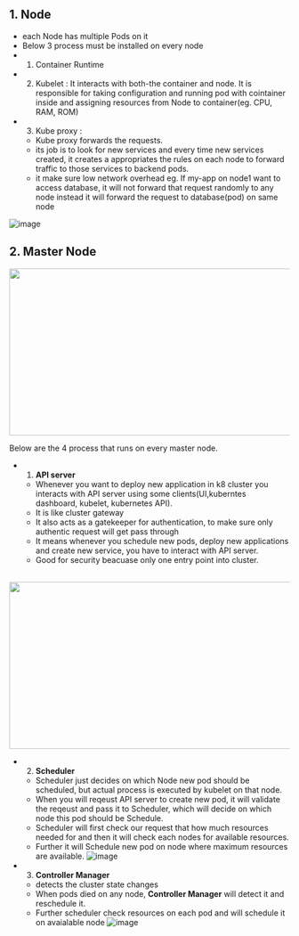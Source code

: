 ## 1. Node
- each Node has multiple Pods on it 
- Below 3 process must be installed on every node
- 1. Container Runtime
- 2. Kubelet : It interacts with both-the container and node. It is responsible for taking configuration and running pod with cointainer inside and assigning resources from Node to container(eg. CPU, RAM, ROM)
- 3. Kube proxy : 
   - Kube proxy forwards the requests.
   - its job is to look for new services and every time new services created, it creates a appropriates the rules on each node to forward traffic to those services to backend pods.
   - it make sure low network overhead eg. If my-app on node1 want to access database, it will not forward that request randomly to any node instead it will forward the request to database(pod) on same node

 ![image](https://user-images.githubusercontent.com/74223025/229471186-abe8077b-2ec8-4c34-9094-f3dff8f66a47.png)
 
## 2. Master Node
<img src="https://user-images.githubusercontent.com/74223025/229474124-a4403681-47cf-4f17-ad85-7b971307eaf1.png" width="600" height="300">

Below are the 4 process that runs on every master node.
- 1. <b>API server</b> 
   - Whenever you want to deploy new application in k8 cluster you interacts with API server using some clients(UI,kuberntes dashboard, kubelet, kubernetes API). 
   - It is like cluster gateway
   - It also acts as a gatekeeper for authentication, to make sure only authentic request will get pass through
   - It means whenever you schedule new pods, deploy new applications and create new service, you have to interact with API server.
   - Good for security beacuase only one entry point into cluster.

&emsp; &emsp; &emsp; <tb><tb><img src="https://user-images.githubusercontent.com/74223025/229493503-10d239a4-9f3d-4a24-b629-e7d9d46b2c34.png" width="600" height="300">

- 2. <b>Scheduler</b>
   - Scheduler just decides on which Node new pod should be scheduled, but actual process is executed by kubelet on that node. 
   - When you will reqeust API server to create new pod, it will validate the reqeust and pass it to Scheduler, which will decide on which node this pod should be Schedule.
   - Scheduler will first check our request that how much resources needed for and then it will check each nodes for available resources. 
   - Further it will Schedule new pod on node where maximum resources are available. 
![image](https://user-images.githubusercontent.com/74223025/229505751-c968b3c6-c1b5-4029-96f1-9d927de15ca4.png)

- 3. <b>Controller Manager</b>
   - detects the cluster state changes
   - When pods died on any node, <b>Controller Manager</b> will detect it and reschedule it.
   - Further scheduler check resources on each pod and will schedule it on avaialable node
![image](https://user-images.githubusercontent.com/74223025/229512732-b9748518-a03c-4080-ac93-6c0ce394b987.png)


